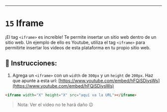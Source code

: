 ---

# `15` Iframe

¡El tag `<iframe>` es increíble! Te permite insertar un sitio web dentro de un sitio web. Un ejemplo de ello es Youtube, utiliza el tag `<iframe>` para permitirte insertar los videos de esta plataforma en tu propio sitio web.

## 📝 Instrucciones:

1. Agrega un `<iframe>` con un `width` de `300px` y un `height` de `200px`. Haz que apunte a esta url:
[https://www.youtube.com/embed/hFQiSDiysWs](https://www.youtube.com/embed/hFQiSDiysWs)

```html
<iframe width="X" height="X" src="aquí va la URL"></iframe>
```

> Nota: Ver el video no te hará daño 😉

